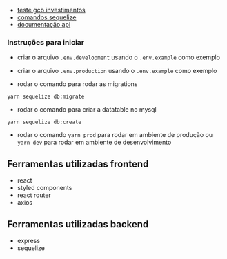 - [teste gcb investimentos](/docs/teste_vaga.md)
- [comandos sequelize](/docs/sequelize_commands.md)
- [documentação api](/docs/api_routes.md)

### Instruções para iniciar

- criar o arquivo `.env.development` usando o `.env.example` como exemplo
- criar o arquivo `.env.production` usando o `.env.example` como exemplo

- rodar o comando para rodar as migrations

```
yarn sequelize db:migrate
```

- rodar o comando para criar a datatable no mysql

```
yarn sequelize db:create
```

- rodar o comando `yarn prod` para rodar em ambiente de produção ou `yarn dev` para rodar em ambiente de desenvolvimento

## Ferramentas utilizadas frontend

- react
- styled components
- react router
- axios

## Ferramentas utilizadas backend

- express
- sequelize
